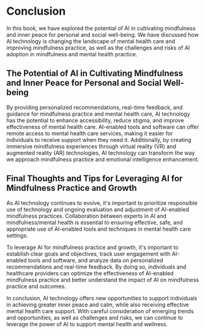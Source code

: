 # Conclusion

In this book, we have explored the potential of AI in cultivating mindfulness and inner peace for personal and social well-being. We have discussed how AI technology is changing the landscape of mental health care and improving mindfulness practice, as well as the challenges and risks of AI adoption in mindfulness and mental health practice.

The Potential of AI in Cultivating Mindfulness and Inner Peace for Personal and Social Well-being
-------------------------------------------------------------------------------------------------

By providing personalized recommendations, real-time feedback, and guidance for mindfulness practice and mental health care, AI technology has the potential to enhance accessibility, reduce stigma, and improve effectiveness of mental health care. AI-enabled tools and software can offer remote access to mental health care services, making it easier for individuals to receive support when they need it. Additionally, by creating immersive mindfulness experiences through virtual reality (VR) and augmented reality (AR) technologies, AI technology can transform the way we approach mindfulness practice and emotional intelligence enhancement.

Final Thoughts and Tips for Leveraging AI for Mindfulness Practice and Growth
-----------------------------------------------------------------------------

As AI technology continues to evolve, it's important to prioritize responsible use of technology and ongoing evaluation and adjustment of AI-enabled mindfulness practices. Collaboration between experts in AI and mindfulness/mental health is essential to ensuring effective, safe, and appropriate use of AI-enabled tools and techniques in mental health care settings.

To leverage AI for mindfulness practice and growth, it's important to establish clear goals and objectives, track user engagement with AI-enabled tools and software, and analyze data on personalized recommendations and real-time feedback. By doing so, individuals and healthcare providers can optimize the effectiveness of AI-enabled mindfulness practice and better understand the impact of AI on mindfulness practice and outcomes.

In conclusion, AI technology offers new opportunities to support individuals in achieving greater inner peace and calm, while also receiving effective mental health care support. With careful consideration of emerging trends and opportunities, as well as challenges and risks, we can continue to leverage the power of AI to support mental health and wellness.